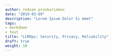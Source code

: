 ```yaml
---
author: rodion proskuriakov
date: "2019-03-09"
description: "Lorem Ipsum Dolor Si Amet"
tags:
- markdown
- text
title: "LLMOps: Security, Privacy, Reliability"
draft: true
weight: 10
---
```




